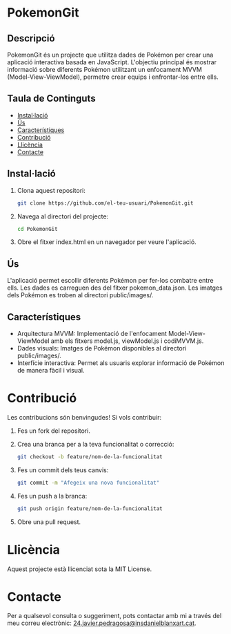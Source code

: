 # PokemonGit

## Descripció
PokemonGit és un projecte que utilitza dades de Pokémon per crear una aplicació interactiva basada en JavaScript. L'objectiu principal és mostrar informació sobre diferents Pokémon utilitzant un enfocament MVVM (Model-View-ViewModel), permetre crear equips i enfrontar-los entre ells.

## Taula de Continguts
- [Instal·lació](#instal·lació)
- [Ús](#ús)
- [Característiques](#característiques)
- [Contribució](#contribució)
- [Llicència](#llicència)
- [Contacte](#contacte)

## Instal·lació
1. Clona aquest repositori:
   ```bash
   git clone https://github.com/el-teu-usuari/PokemonGit.git
   ```

2. Navega al directori del projecte:
   ```bash
   cd PokemonGit
   ```

3. Obre el fitxer index.html en un navegador per veure l'aplicació.

## Ús
L'aplicació permet escollir diferents Pokémon per fer-los combatre entre ells.
Les dades es carreguen des del fitxer pokemon_data.json.
Les imatges dels Pokémon es troben al directori public/images/.

## Característiques
- Arquitectura MVVM: Implementació de l'enfocament Model-View-ViewModel amb els fitxers model.js, viewModel.js i codiMVVM.js.
- Dades visuals: Imatges de Pokémon disponibles al directori public/images/.
- Interfície interactiva: Permet als usuaris explorar informació de Pokémon de manera fàcil i visual.

# Contribució
Les contribucions són benvingudes! Si vols contribuir:

1. Fes un fork del repositori.
    
2. Crea una branca per a la teva funcionalitat o correcció:
    ```bash
    git checkout -b feature/nom-de-la-funcionalitat
    ```

3. Fes un commit dels teus canvis:
    ```bash
    git commit -m "Afegeix una nova funcionalitat"
    ```
4. Fes un push a la branca:
    ```bash
    git push origin feature/nom-de-la-funcionalitat
    ```
5. Obre una pull request.

# Llicència
Aquest projecte està llicenciat sota la MIT License.

# Contacte
Per a qualsevol consulta o suggeriment, pots contactar amb mi a través del meu correu electrònic:
    24.javier.pedragosa@insdanielblanxart.cat.